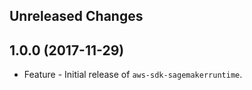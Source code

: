 Unreleased Changes
------------------

1.0.0 (2017-11-29)
------------------

* Feature - Initial release of `aws-sdk-sagemakerruntime`.

